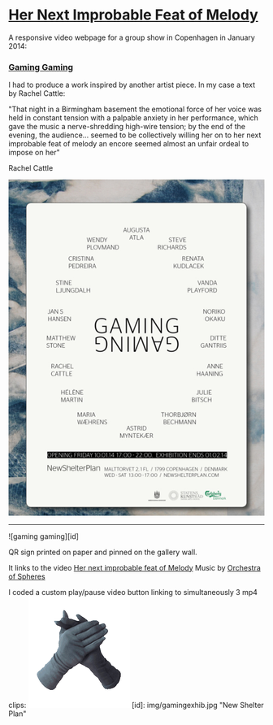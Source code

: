 # [Her Next Improbable Feat of Melody](http://helenemartin.github.io/improbable/)

A responsive video webpage for a group show in Copenhagen in January 2014: 
### [Gaming Gaming](http://newshelterplan.com/project/gaminggaming/)

I had to produce a work inspired by another artist piece. In my case a text by Rachel Cattle:

"That night in a Birmingham basement the emotional force of her voice was held in constant tension with a palpable anxiety in her performance, which gave the music a nerve-shredding high-wire tension; by the end of the evening, the audience... seemed to be collectively willing her on to her next improbable feat of melody an encore seemed almost an unfair ordeal to impose on her"

Rachel Cattle





![New Shelter Plan](/img/post.jpg "Poster")

****

![gaming gaming][id]

QR sign printed on paper and pinned on the gallery wall.

It links to the video [Her next improbable feat of Melody](http://helenemartin.github.io/improbable/)
Music by [Orchestra of Spheres](http:http://orchestraofspheres.bandcamp.com/)

I coded a custom play/pause video button linking to simultaneously 3 mp4 clips:
![Encore](https://github.com/helenemartin/improbable/blob/master/img/animmax.gif "Encore")
[id]: img/gamingexhib.jpg "New Shelter Plan"


